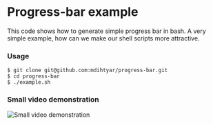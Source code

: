 # Progress-bar example

This code shows how to generate simple progress bar in bash.
A very simple example, how can we make our shell scripts more attractive.

### Usage

```shell
$ git clone git@github.com:mdihtyar/progress-bar.git
$ cd progress-bar
$ ./example.sh
```

### Small video demonstration

![Small video demonstration](https://github.com/mdihtyar/progress-bar/blob/master/demonstration.gif)

